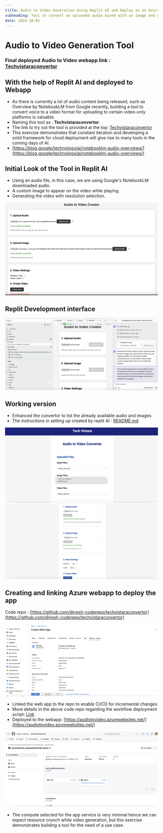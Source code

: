 ```yaml
---
title: Audio to Video Generation Using Replit AI and Deploy as an Azure Webapp
subheading: Tool to convert an uploaded audio mixed with an image and generate a video format with image and uploaded audio in the video format.
date: 2024-10-01
---
```


# Audio to Video Generation Tool 

### Final deployed Audio to Video webapp link : [Techvistaraconvertor](https://audiotovideo.azurewebsites.net/)

## With the help of Replit AI and deployed to Webapp 

- As there is currently a lot of audio content being released, such as Overview by NotebookLM from Google recently, building a tool to convert voice to a video format for uploading to certain video-only platforms is valuable.
- Naming this tool as :  **Techvistaraconvertor**.
- The link to try out the tool is provided at the top: [Techvistaraconvertor](https://audiotovideo.azurewebsites.net/)
- This exercise demonstrates that constant iteration and developing a solid framework for cloud deployment will give rise to many tools in the coming days of AI.
- [https://blog.google/technology/ai/notebooklm-audio-overviews/](https://blog.google/technology/ai/notebooklm-audio-overviews/)

## Initial Look of the Tool in Replit AI

* Using an audio file, in this case, we are using Google's NotebookLM downloaded audio.
* A custom image to appear on the video while playing.
* Generating the video with resolution selection.

![Initial Version of Audio to Video](initial_version_replit.png)

## Replit Development interface 

![replit_ui](replit_ui.png)

## Working version 

* Enhanced the convertor to list the already available audio and images
* The instructions in setting up created by replit AI : [README.md](https://github.com/dinesh-coderepo/techvistaraconvertor/blob/main/README.md)

![tool1](tool1.png)
![tool2](tool2.png)

## Creating and linking Azure webapp to deploy the app


Code repo : [https://github.com/dinesh-coderepo/techvistaraconvertor](https://github.com/dinesh-coderepo/techvistaraconvertor)

![Creatingwebapp](Creatingwebapp.png)

- Linked the web app to the repo to enable CI/CD for incremental changes
- More details in the above code repo regarding the workflow deployment script: [Link](https://github.com/dinesh-coderepo/techvistaraconvertor/blob/main/.github/workflows/main_audiotovideo.yml)
- Deployed to the webapp: [https://audiotovideo.azurewebsites.net/](https://audiotovideo.azurewebsites.net/)

![ci-cd-deployment](ci-cd-deployment.png)

- The compute selected for the app service is very minimal hence we can expect resource crunch while video generation, but this exercise demonstrates building a tool for the need of a use case.



